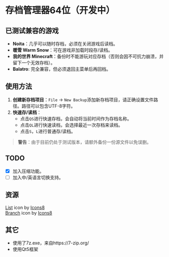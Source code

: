 # 存档管理器64位（开发中）

## 已测试兼容的游戏
- **Noita**：几乎可以随时存档，必须在关闭游戏后读档。
- **暖雪 Warm Snow**：可在游戏非加载时段存/读档。
- **我的世界 Minecraft**：备份时不能游玩对应存档（否则会因不可抗力崩溃，并留下一个无效存档）。
- **Balatro**: 完全兼容，但必须退回主菜单后再回档。

## 使用方法
1. **创建新存档项目**：`File` -> `New Backup`添加新存档项目，请正确设置文件路径。路径可以包含UTF-8字符。
2. **快速存/读档**：
   - 点击`QS`进行快速存档，会自动将当前时间作为存档名称。
   - 点击`QL`进行快速读档，会选择最近一次存档来读档。
   - 点击`S`，`L`进行普通存/读档。
   
> **警告**：由于目前仍处于测试版本，请额外备份一份源文件以免误删。

## TODO
- [x] 加入压缩功能。
- [ ] 加入中/英语言切换支持。

## 资源
<a target="_blank" href="https://icons8.com/icon/774/list">List</a> icon by <a target="_blank" href="https://icons8.com">Icons8</a><br>
<a target="_blank" href="https://icons8.com/icon/33277/merge-git">Branch</a> icon by <a target="_blank" href="https://icons8.com">Icons8</a>

## 其它
- 使用了7z.exe，来自https://7-zip.org/
- 使用Qt5框架
